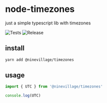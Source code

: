 # node-timezones

just a simple typescript lib with timezones

![Tests](https://github.com/ninevillage/node-timezones/workflows/Tests/badge.svg)
![Release](https://github.com/ninevillage/node-timezones/workflows/Release/badge.svg)

## install

```bash
yarn add @ninevillage/timezones
```

## usage

```typescript
import { UTC } from '@ninevillage/timezones'

console.log(UTC)
```
